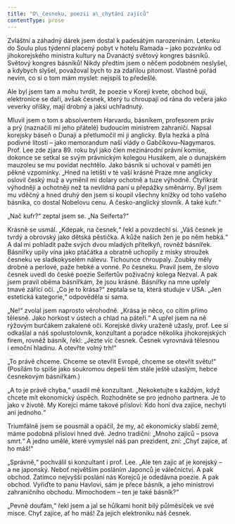 ```yaml
---
title: "O\_česneku, poezii a\_chytání zajíců"
contentType: prose
---
```


<section>

Zvláštní a záhadný dárek jsem dostal k padesátým narozeninám. Letenku do Soulu plus týdenní placený pobyt v hotelu Ramada – jako pozvánku od jihokorejského ministra kultury na Dvanáctý světový kongres básníků. Světový kongres básníků! Nikdy předtím jsem o něčem podobném neslyšel, a kdybych slyšel, považoval bych to za zdařilou pitomost. Vlastně pořád nevím, co si o tom mám myslet: nejspíš to předešlé.

Ale byl jsem tam a mohu tvrdit, že poezie v Koreji kvete, obchod bují, elektronice se daří, avšak česnek, který tu chroupají od rána do večera jako veverky oříšky, mají drobný a jaksi uchřadnutý.

Mluvil jsem o tom s absolventem Harvardu, básníkem, profesorem práv a prý (naznačili mi jeho přátelé) budoucím ministrem zahraničí. Napsal korejsky báseň o Dunaji a přetlumočil mi ji anglicky. Byla hezká a plná podivné lítosti – jako memorandum naší vlády o Gabčíkovu–Nagymaros. Prof. Lee zde zjara 89. roku byl jako člen mezinárodní právní komise, dokonce se setkal se svým právnickým kolegou Husákem, ale o dunajském mauzoleu se mu povídat nechtělo. Jako básník si uchoval v paměti jen pěkné vzpomínky. „Hned na letišti v té vaší krásné Praze mne anglicky oslovil český muž a vyměnil mi dolary ochotně a tuze výhodně. Čtyřikrát výhodněji a ochotněji než ta nevlídná paní u přepážky směnárny. Byl jsem mu vděčný a hned druhý den jsem si koupil všechny knížky od toho vašeho básníka, co dostal Nobelovu cenu. A česko-anglický slovník. A také kufr.“

„Nač kufr?“ zeptal jsem se. „Na Seiferta?“

Krásně se usmál. „Kdepak, na česnek,“ řekl a povzdechl si. „Váš česnek je tvrdý a obrovský jako dětská pěstička. A kůže našich žen je po něm hebká.“ A dal mi pohladit paže svých dvou mladých přítelkyň, rovněž básnířek. Básnířky upily vína jako ptáčátka a obratně uchopily z misky stroužek česneku ve sladkokyselém nálevu. Tichounce chroupaly. Zoubky měly drobné a perlové, paže hebké a vonné. Po česneku. Pravil jsem, že slovo česnek uvedl do české poezie Seifertův poživačný kolega Nezval. A pak jsem pravil oběma básnířkám, že jsou krásné. Básnířky na mne upřely tmavé zářící oči. „Co je to krása?“ zeptala se ta, která studuje v USA. „Jen estetická kategorie,“ odpověděla si sama.

„Ne!“ zvolal jsem naprosto věrohodně. „Krása je něco, co cítím přímo tělesně. Jako horkost v ústech a chlad na páteři.“ A upřel jsem na ně rýžovým burčákem zakalené oči. Korejské dívky uraženě užasly, prof. Lee si odkašlal a náš spolustolovník, konzultant a poradce několika jihokorejských firem, rovněž básník, řekl: „Jezte víc česnek. Česnek vyrovnává tělesnou i emoční hladinu. A otevřte volný trh!“

„To právě chceme. Chceme se otevřít Evropě, chceme se otevřít světu!“ (Posílám to spíše jako soukromou depeši těm stále ještě užaslým, hebce česnekovým básnířkám.)

„A to je právě chyba,“ usadil mě konzultant. „Nekoketujte s každým, když chcete mít ekonomický úspěch. Rozhodněte se pro jednoho partnera. Je to jako v životě. My Korejci máme takové přísloví: Kdo honí dva zajíce, nechytí ani jednoho.“

Triumfálně jsem se pousmál a opáčil, že my, ač ekonomicky slabší země, máme podobná přísloví hned dvě. Jedno tradiční: „Mnoho zajíců – psova smrt.“ A jedno umělé, které vymyslel náš pan prezident, zní: „Chyť zajíce, ať ho máš!“

„Správně,“ pochválil si konzultant i prof. Lee. „Ale ten zajíc ať je korejský – a ne japonský. Neboť největším posláním Japonců je válečnictví. A pak obchod. Zatímco nejvyšší poslání nás Korejců je odedávna poezie. A pak obchod. Vyřiďte to panu Havlovi, sám je přece básník, a jeho ministrovi zahraničního obchodu. Mimochodem – ten je také básník?“

„Pevně doufám,“ řekl jsem a jal se hůlkami honit bílý půlměsíček ve své misce. Chyť zajíce, ať ho máš! Za jejich elektroniku náš česnek.

</section>
